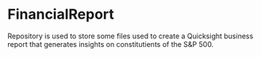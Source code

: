 # FinancialReport
Repository is used to store some files used to create a Quicksight business report that generates insights on constitutients of the S&P 500.
